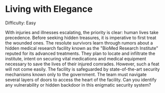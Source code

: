 # Living with Elegance

Difficulty: Easy

With injuries and illnesses escalating, the priority is clear: human lives take precedence. Before seeking hidden treasures, it is imperative to first treat the wounded ones. The resolute survivors learn through rumors about a hidden medical research facility known as the "BioMed Research Institute" reputed for its advanced treatments. They plan to locate and infiltrate the institute, intent on securing vital medications and medical equipment necessary to save the lives of their injured comrades. However, such a feat will not come easily. The facility is safeguarded by state-of-the-art security mechanisms known only to the government. The team must navigate several layers of doors to access the heart of the facility. Can you identify any vulnerability or hidden backdoor in this enigmatic security system?